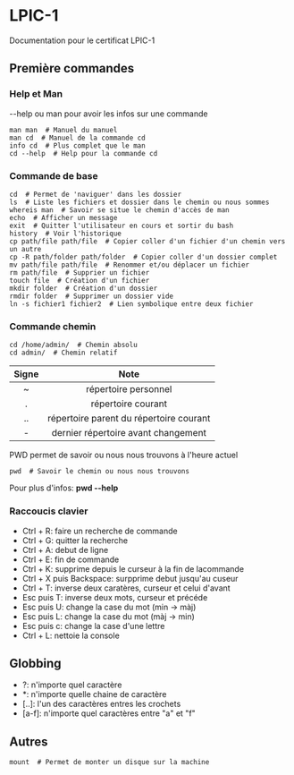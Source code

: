 # LPIC-1
Documentation pour le certificat LPIC-1


## Première commandes

### Help et Man
--help ou man pour avoir les infos sur une commande
```
man man  # Manuel du manuel
man cd  # Manuel de la commande cd
info cd  # Plus complet que le man
cd --help  # Help pour la commande cd
```

### Commande de base
```
cd  # Permet de 'naviguer' dans les dossier
ls  # Liste les fichiers et dossier dans le chemin ou nous sommes
whereis man  # Savoir se situe le chemin d'accès de man
echo  # Afficher un message
exit  # Quitter l'utilisateur en cours et sortir du bash
history  # Voir l'historique
cp path/file path/file  # Copier coller d'un fichier d'un chemin vers un autre
cp -R path/folder path/folder  # Copier coller d'un dossier complet
mv path/file path/file  # Renommer et/ou déplacer un fichier
rm path/file  # Supprier un fichier
touch file  # Création d'un fichier
mkdir folder  # Création d'un dossier
rmdir folder  # Supprimer un dossier vide
ln -s fichier1 fichier2  # Lien symbolique entre deux fichier
```

### Commande chemin
```
cd /home/admin/  # Chemin absolu
cd admin/  # Chemin relatif
```
| Signe | Note                                      |
| :---: | :---------------------------------------: |
| ~     | répertoire personnel                      |
| .     | répertoire courant                        |
| ..    | répertoire parent du répertoire courant   |
| -     | dernier répertoire avant changement       |

PWD permet de savoir ou nous nous trouvons à l'heure actuel
```
pwd  # Savoir le chemin ou nous nous trouvons
```
Pour plus d'infos: **pwd --help**

### Raccoucis clavier
- Ctrl + R: faire un recherche de commande
- Ctrl + G: quitter la recherche
- Ctrl + A: debut de ligne
- Ctrl + E: fin de commande
- Ctrl + K: supprime depuis le curseur à la fin de lacommande
- Ctrl + X puis Backspace: surpprime debut jusqu'au cuseur
- Ctrl + T: inverse deux caratères, curseur et celui d'avant
- Esc puis T: inverse deux mots, curseur et précéde
- Esc puis U: change la case du mot (min -> màj)
- Esc puis L: change la case du mot (màj -> min)
- Esc puis c: change la case d'une lettre
- Ctrl + L: nettoie la console


## Globbing
- ?: n'importe quel caractère
- *: n'importe quelle chaine de caractère
- [..]: l'un des caractères entres les crochets
- [a-f]: n'importe quel caractères entre "a" et "f"

## Autres
```
mount  # Permet de monter un disque sur la machine
```